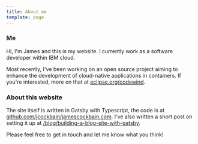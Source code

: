 ```yaml
---
title: About me
template: page
---
```


### Me

Hi, I'm James and this is my website.
I currently work as a software developer within IBM cloud.

Most recently, I've been working on an open source project aiming to enhance the development of cloud-native applications in containers.
If you're interested, more on that at [eclipse.org/codewind](https://www.eclipse.org/codewind/).

### About this website

The site itself is written in Gatsby with Typescript, the code is at [github.com/jcockbain/jamescockbain.com](https://github.com/jcockbain/jamescockbain.com).
I've also written a short post on setting it up at [/blog/building-a-blog-site-with-gatsby](https://www.jamescockbain.com/blog/building-a-blog-site-with-gatsby/).

Please feel free to get in touch and let me know what you think!
